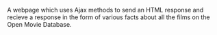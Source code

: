 A webpage which uses Ajax methods to send an HTML response and recieve a response in the form of various facts about all the films on the Open Movie Database.
